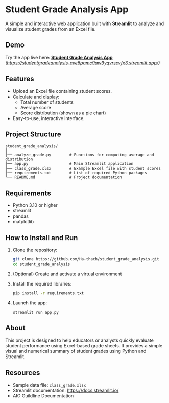 # Student Grade Analysis App

A simple and interactive web application built with **Streamlit** to analyze and visualize student grades from an Excel file.

## Demo

Try the app live here: **[Student Grade Analysis App](#)** *(https://studentgradeanalysis-cve6pamc9aw9yqvrscvfx3.streamlit.app/)*

## Features

- Upload an Excel file containing student scores.
- Calculate and display:
  - Total number of students
  - Average score
  - Score distribution (shown as a pie chart)
- Easy-to-use, interactive interface.

## Project Structure

```
student_grade_analysis/
│
├── analyze_grade.py        # Functions for computing average and distribution
├── app.py                  # Main Streamlit application
├── class_grade.xlsx        # Example Excel file with student scores
├── requirements.txt        # List of required Python packages
└── README.md               # Project documentation
```

## Requirements

- Python 3.10 or higher
- streamlit
- pandas
- matplotlib

## How to Install and Run

1. Clone the repository:
   ```bash
   git clone https://github.com/Ha-thach/student_grade_analysis.git
   cd student_grade_analysis
   ```

2. (Optional) Create and activate a virtual environment

3. Install the required libraries:
   ```bash
   pip install -r requirements.txt
   ```
4. Launch the app:
   ```bash
   streamlit run app.py
   ```
## About

This project is designed to help educators or analysts quickly evaluate student performance using Excel-based grade sheets. It provides a simple visual and numerical summary of student grades using Python and Streamlit.

## Resources

- Sample data file: `class_grade.xlsx`
- Streamlit documentation: https://docs.streamlit.io/
- AIO Guildline Documentation 